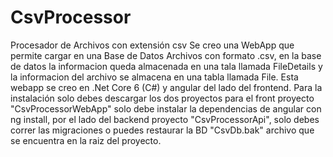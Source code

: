 # CsvProcessor
Procesador de Archivos con extensión csv
Se creo una WebApp que permite cargar en una Base de Datos Archivos con formato .csv, en la base de datos la informacion queda almacenada 
en una tala llamada FileDetails y la informacion del archivo se almacena en una tabla llamada File.  Esta webapp se creo en .Net Core 6 (C#) 
y angular del lado del frontend.
Para la instalación solo debes descargar los dos proyectos para el front proyecto "CsvProcessorWebApp" solo debe instalar la dependencias de angular
con ng install, por el lado del backend proyecto "CsvProcessorApi", solo debes correr las migraciones o puedes restaurar la BD "CsvDb.bak" archivo
que se encuentra en la raiz del proyecto.
